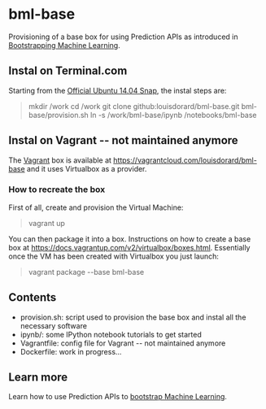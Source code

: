 bml-base
========

Provisioning of a base box for using Prediction APIs as introduced in [Bootstrapping Machine Learning](http://www.louisdorard.com/machine-learning-book).

## Instal on Terminal.com

Starting from the [Official Ubuntu 14.04 Snap](https://www.terminal.com/snapshot/987f8d702dc0a6e8158b48ccd3dec24f819a7ccb2756c396ef1fd7f5b34b7980), the instal steps are:

> mkdir /work
> cd /work
> git clone github:louisdorard/bml-base.git
> bml-base/provision.sh
> ln -s /work/bml-base/ipynb /notebooks/bml-base

## Instal on Vagrant -- not maintained anymore

The [Vagrant](http://vagrantup.com/) box is available at https://vagrantcloud.com/louisdorard/bml-base and it uses Virtualbox as a provider.

### How to recreate the box

First of all, create and provision the Virtual Machine:
> vagrant up

You can then package it into a box. Instructions on how to create a base box at https://docs.vagrantup.com/v2/virtualbox/boxes.html. Essentially once the VM has been created with Virtualbox you just launch:
> vagrant package --base bml-base

## Contents

* provision.sh: script used to provision the base box and instal all the necessary software
* ipynb/: some IPython notebook tutorials to get started
* Vagrantfile: config file for Vagrant -- not maintained anymore
* Dockerfile: work in progress...

## Learn more

Learn how to use Prediction APIs to [bootstrap Machine Learning](http://www.louisdorard.com/machine-learning-book).
